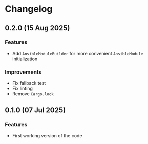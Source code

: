 # Changelog

## 0.2.0 (15 Aug 2025)

### Features

- Add `AnsibleModuleBuilder` for more convenient `AnsibleModule` initialization

### Improvements

- Fix fallback test
- Fix linting
- Remove `Cargo.lock`

## 0.1.0 (07 Jul 2025)

### Features

- First working version of the code

<!-- ## 0.0.0 (01 Jun 1970)

### Features

### Improvements

### Bugfixes

### CI/CD

-->

